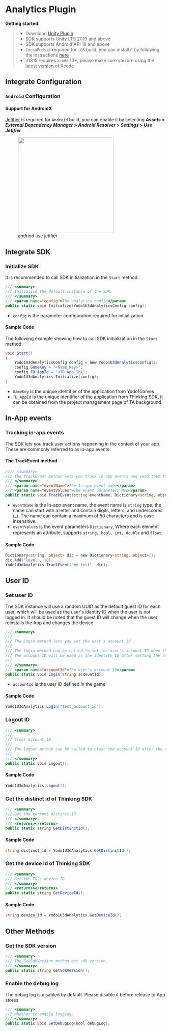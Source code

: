 # Analytics Plugin

**Getting started**:

>* Download [Unity Plugin](https://bj-ali-opp-sdk-update.oss-cn-beijing.aliyuncs.com/Unity_Plugins/Analytics/Yodo1-Analytics-1.0.0.unitypackage)
>* SDK supports Unity LTS 2019 and above
>* SDK supports Android API 19 and above
>* `CocoaPods` is required for `iOS` build, you can install it by following the instructions [here](https://guides.cocoapods.org/using/getting-started.html#getting-started)
>* iOS15 requires `Xcode` 13+, please make sure you are using the latest version of Xcode

## Integrate Configuration

### `Android` Configuration

#### Support for AndroidX

[Jetifier](https://developer.android.com/jetpack/androidx/releases/jetifier) is required for `Android` build, you can enable it by selecting ***Assets > External Dependency Manager > Android Resolver > Settings > Use Jetifier***

<!-- markdownlint-disable -->
<figure> 
    <img src="/zh/assets/images/andriod_use_jetifier.png" width="300"> 
    <figcaption>andriod use jetifier</figcaption> 
</figure>

## Integrate SDK

### Initialize SDK

It is recommended to call SDK initialization in the `Start` method

```c#
/// <summary>
/// Initialize the default instance of the SDK.
/// </summary>
/// <param name="config">The analytics config</param>
public static void Initialize(Yodo1U3dAnalyticsConfig config);
```

* `config` is the parameter configuration required for initialization

#### Sample Code

The following example showing how to call SDK initialization in the `Start` method

```c#
void Start()
{
	Yodo1U3dAnalyticsConfig config = new Yodo1U3dAnalyticsConfig();
	config.GameKey = "<Game_Key>";
	config.TD_AppId = "<TD_App_Id>";
	Yodo1U3dAnalytics.Initialize(config);
}
```

* `GameKey` is the unique identifier of the application from Yodo1Games
* `TD_AppId` is the unique identifier of the application from Thinking SDK, it can be obtained from the project management page of TA background

## In-App events

### Tracking in-app events

The SDK lets you track user actions happening in the context of your app. These are commonly referred to as in-app events.

#### The TrackEvent method

```c#
//// <summary>
/// The TrackEvent method lets you track in-app events and send them to TD for processing.
/// </summary>
/// <param name="eventName">The In-app event name</param>
/// <param name="eventValues">The event parameters Map</param>
public static void TrackEvent(string eventName, Dictionary<string, object> eventValues);
```

* `eventName` is the In-app event name, the event name is `string` type, the name can start with a letter and contain digits, letters, and underscores (_). The name can contain a maximum of 50 characters and is case insensitive.
* `eventValues` is the event parameters `Dictionary`, Where each element represents an attribute, supports `string`、`bool`、`int`、`double` and `float`.

#### Sample Code

```c#
Dictionary<string, object> dic = new Dictionary<string, object>();
dic.Add("level", 10);
Yodo1U3dAnalytics.TrackEvent("my_test", dic);
```

## User ID

### Set user ID

The SDK instance will use a random UUID as the default guest ID for each user, which will be used as the user's identity ID when the user is not logged in. It should be noted that the guest ID will change when the user reinstalls the App and changes the device.

```c#
/// <summary>
///
/// The Login method lets you set the user's account id
/// 
/// The login method can be called to set the user's account ID when the user logs in.
/// The account ID will be used as the identity ID after setting the account ID, and the set account ID will be retained until the logout method is called.
/// 
/// </summary>
/// <param name="accountId">The user's account ID</param>
public static void Login(string accountId);
```

* `accountId` is the user ID defined in the game

#### Sample Code

```c#
Yodo1U3dAnalytics.Login("test_account_id");
```

### Logout ID

```c#
/// <summary>
/// 
/// Clear account ID
///
/// The logout method can be called to clear the account ID after the user has logged out, and the guest ID will be used as the identity ID until the next call to Login method
/// 
/// </summary>
public static void Logout();
```

#### Sample Code

```c#
Yodo1U3dAnalytics.Logout();
```

### Get the distinct id of Thinking SDK

```c#
/// <summary>
/// Get the current distinct ID
/// </summary>
/// <returns></returns>
public static string GetDistinctId();
```

#### Sample Code

```c#
string distinct_id = Yodo1U3dAnalytics.GetDistinctId();
```

### Get the device id of Thinking SDK

```c#
/// <summary>
/// Get the TD's device ID
/// </summary>
/// <returns></returns>
public static string GetDeviceId();
```

#### Sample Code

```c#
string device_id = Yodo1U3dAnalytics.GetDeviceId();
```

## Other Methods

### Get the SDK version

```c#
/// <summary>
/// The GetSdkVersion method get sdk version.
/// </summary>
public static string GetSdkVersion();
```

### Enable the debug log

The debug log is disabled by default. Please disable it before release to App stores

```c#
/// <summary>
/// Whether to enable logging.
/// </summary>
public static void SetDebugLog(bool debugLog);
```
